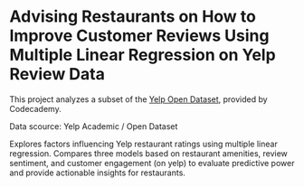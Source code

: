 # Advising Restaurants on How to Improve Customer Reviews Using Multiple Linear Regression on Yelp Review Data

This project analyzes a subset of the [Yelp Open Dataset](https://www.yelp.com/dataset), provided by Codecademy. 

Data scource: Yelp Academic / Open Dataset 

Explores factors influencing Yelp restaurant ratings using multiple linear regression. Compares three models based on restaurant amenities, review sentiment, and customer engagement (on yelp) to evaluate predictive power and provide actionable insights for restaurants.
